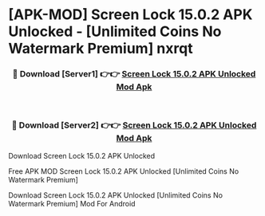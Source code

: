 # [APK-MOD] Screen Lock 15.0.2 APK Unlocked - [Unlimited Coins No Watermark Premium] nxrqt



<div align="center">
<h3>🔴 Download [Server1] 👉👉 <a href="https://momento.my/?title=Screen_Lock_15.0.2_APK_Unlocked">Screen Lock 15.0.2 APK Unlocked Mod Apk</a></h3><br>

<h3>🔴 Download [Server2] 👉👉 <a href="https://momento.my/?title=Screen_Lock_15.0.2_APK_Unlocked">Screen Lock 15.0.2 APK Unlocked Mod Apk</a></h3>
</div>



Download Screen Lock 15.0.2 APK Unlocked 

Free APK MOD Screen Lock 15.0.2 APK Unlocked [Unlimited Coins No Watermark Premium]

Download Screen Lock 15.0.2 APK Unlocked [Unlimited Coins No Watermark Premium] Mod For Android
